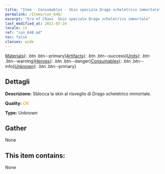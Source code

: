 ```yaml
---
title: "Item - Consumables - Skin speciale Drago scheletrico immortale"
permalink: /Items/con_648/
excerpt: "Era of Chaos  Skin speciale Drago scheletrico immortale"
last_modified_at: 2021-03-24
locale: it
ref: "con_648.md"
toc: false
classes: wide
---
```

 [Materials](/it/Items/){: .btn .btn--primary}[Artifacts](/it/Items/Artifacts/){: .btn .btn--success}[Units](/it/Items/Units/){: .btn .btn--warning}[Heroes](/it/Items/Heroes/){: .btn .btn--danger}[Consumables](/it/Items/Consumables/){: .btn .btn--info}[Unknown](/it/Items/Unknown/){: .btn .btn--primary}

## Dettagli
 **Descrizione:** Sblocca la skin al risveglio di Drago scheletrico immortale.

 **Quality:** <span style="color: #FF8C00">OK</span>

 **Type:** Unknown

## Gather

  None

## This item contains:

  None

